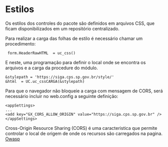 # Estilos
Os estilos dos controles do pacote são definidos em arquivos CSS, que ficam disponibilizados em um repositório centralizado.


Para realizar a carga das folhas de estilo é necessário chamar um procedimento:

``` 
 form.HeaderRawHTML  = uc_css() 
```

E neste, uma programação para definir o local onde se encontra os arquivos e a carga da procedure do módulo. 

``` 
&stylepath = 'https://siga.cps.sp.gov.br/style/'
&html  = UC.uc_cssCARGA(&stylepath) 
``` 
Para que o navegador não bloqueie a carga com mensagem de CORS, será necessário incluir no web.config a seguinte definição:
```
<appSettings>
...
<add key="GX_CORS_ALLOW_ORIGIN" value="https://siga.cps.sp.gov.br" />
</appSettings>
```
 Cross-Origin Resource Sharing (CORS) é uma caracteristica que permite controlar o local de origem de onde os recursos são carregados na pagina. [Owasp](https://blog.securelayer7.net/owasp-top-10-security-misconfiguration-5-cors-vulnerability-patch/)
 

